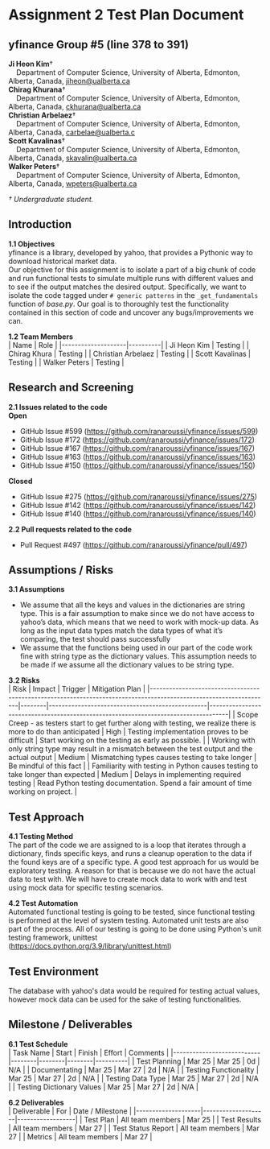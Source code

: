# Assignment 2 Test Plan Document

## yfinance Group #5 (line 378 to 391)
**Ji Heon Kim**†<br>
&nbsp;&nbsp;&nbsp;&nbsp;Department of Computer Science, University of Alberta, Edmonton, Alberta, Canada, jiheon@ualberta.ca<br>
**Chirag Khurana**†<br>
&nbsp;&nbsp;&nbsp;&nbsp;Department of Computer Science, University of Alberta, Edmonton, Alberta, Canada, ckhurana@ualberta.ca <br>
**Christian Arbelaez**†<br>
&nbsp;&nbsp;&nbsp;&nbsp;Department of Computer Science, University of Alberta, Edmonton, Alberta, Canada, carbelae@ualberta.c<br>
**Scott Kavalinas**†<br>
&nbsp;&nbsp;&nbsp;&nbsp;Department of Computer Science, University of Alberta, Edmonton, Alberta, Canada, skavalin@ualberta.ca <br>
**Walker Peters**†<br>
&nbsp;&nbsp;&nbsp;&nbsp;Department of Computer Science, University of Alberta, Edmonton, Alberta, Canada, wpeters@ualberta.ca <br>

*† Undergraduate student.*


## Introduction
**1.1 Objectives**<br>
yfinance is a library, developed by yahoo, that provides a Pythonic way to download historical market data.<br>
Our objective for this assignment is to isolate a part of a big chunk of code and run functional tests to simulate 
multiple runs with different values and to see if the output matches the desired output. Specifically, we want to 
isolate the code tagged under `# generic patterns` in the `_get_fundamentals` function of *base.py*. Our goal is
to thoroughly test the functionality contained in this section of code and uncover any bugs/improvements we can.

**1.2 Team Members**<br>
| Name               | Role     |
|--------------------|----------|
| Ji Heon Kim        | Testing  |
| Chirag Khura       | Testing  |
| Christian Arbelaez | Testing  |
| Scott Kavalinas    | Testing  |
| Walker Peters      | Testing  |


## Research and Screening
**2.1 Issues related to the code**<br>
**Open**
- GitHub Issue #599 (https://github.com/ranaroussi/yfinance/issues/599)
- GitHub Issue #172 (https://github.com/ranaroussi/yfinance/issues/172)
- GitHub Issue #167 (https://github.com/ranaroussi/yfinance/issues/167)
- GitHub Issue #163 (https://github.com/ranaroussi/yfinance/issues/163)
- GitHub Issue #150 (https://github.com/ranaroussi/yfinance/issues/150)

**Closed**
- GitHub Issue #275 (https://github.com/ranaroussi/yfinance/issues/275)
- GitHub Issue #142 (https://github.com/ranaroussi/yfinance/issues/142)
- GitHub Issue #140 (https://github.com/ranaroussi/yfinance/issues/140)

**2.2 Pull requests related to the code**<br>
- Pull Request #497 (https://github.com/ranaroussi/yfinance/pull/497)


## Assumptions / Risks
**3.1 Assumptions**<br>
- We assume that all the keys and values in the dictionaries are string type. This is a fair assumption to make 
since we do not have access to yahoo’s data, which means that we need to work with mock-up data. As long as the 
input data types match the data types of what it’s comparing, the test should pass successfully
- We assume that the functions being used in our part of the code work fine with string type as the dictionary 
values. This assumption needs to be made if we assume all the dictionary values to be string type.

**3.2 Risks**<br>
| Risk                                                                                                              | Impact | Trigger                                         | Mitigation Plan                                                                    |
|-------------------------------------------------------------------------------------------------------------------|--------|-------------------------------------------------|------------------------------------------------------------------------------------|
| Scope Creep - as testers start to get further along with testing, we realize there is more to do than anticipated | High   | Testing implementation proves to be difficult   | Start working on the testing as early as possible.                                 |
| Working with only string type may result in a mismatch  between the test output and the actual output             | Medium | Mismatching types causes testing to take longer | Be mindful  of this fact                                                           |
| Familiarity with testing in Python causes  testing to take longer than expected                                   | Medium | Delays in implementing required testing         | Read Python testing documentation. Spend a fair amount of time working on project. |


## Test Approach
**4.1 Testing Method**<br>
The part of the code we are assigned to is a loop that iterates through a dictionary, finds specific keys, and 
runs a cleanup operation to the data if the found keys are of a specific type. A good test approach for us would 
be exploratory testing. A reason for that is because we do not have the actual data to test with. We will have to 
create mock data to work with and test using mock data for specific testing scenarios. 

**4.2 Test Automation**<br>
Automated functional testing is going to be tested, since functional testing is performed at the level of system testing. 
Automated unit tests are also part of the process. All of our testing is going to be done using Python's unit testing 
framework, unittest (https://docs.python.org/3.9/library/unittest.html)


## Test Environment
The database with yahoo's data would be required for testing actual values, however mock data can be used for the sake of testing functionalities.

## Milestone / Deliverables
**6.1 Test Schedule**<br>
| Task Name                 | Start  | Finish | Effort | Comments |
|---------------------------|--------|--------|--------|----------|
| Test Planning             | Mar 25 | Mar 25 | 0d     | N/A      |
| Documentating             | Mar 25 | Mar 27 | 2d     | N/A      |
| Testing Functionality     | Mar 25 | Mar 27 | 2d     | N/A      |
| Testing Data Type         | Mar 25 | Mar 27 | 2d     | N/A      |
| Testing Dictionary Values | Mar 25 | Mar 27 | 2d     | N/A      |

**6.2 Deliverables**<br>
| Deliverable        | For                | Date / Milestone |
|--------------------|--------------------|------------------|
| Test Plan          | All team members   | Mar 25           |
| Test Results       | All team members   | Mar 27           |
| Test Status Report | All team members   | Mar 27           |
| Metrics            | All team members   | Mar 27           |
